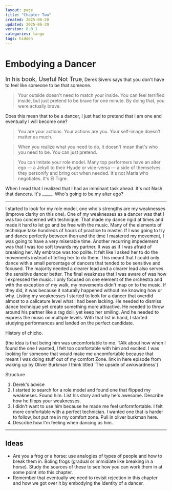 ```yaml
---
layout: page
title: "Chapter Two"
created: 2025-06-20
updated: 2025-06-20
version: 0.0.1
categories: tango
tags: hidden
---
```


<style>
  .new-sub-section {
    font-size: 1.3em;
  }
</style>


# Embodying a Dancer

<span class="new-sub-section">In his book, Useful Not True</span>, Derek Sivers says that you don't have to feel like someone to be that someone.

> Your outside doesn't need to match your inside.
> You can feel terrified inside, but just pretend to be brave for one minute. By doing that, you were actually brave.

Does this mean that to be a dancer, I just had to pretend that I am one and eventually I will become one?

> You are your actions. Your actions are you. Your self-image doesn't matter as much.

> When you realize what you need to do, it doesn't mean that's who you need to be. You can just pretend.

> You can imitate your role model. Many top performers have an alter ego — a Jekyll to their Hyude or vice-versa — a side of themselves they personify and bring out when needed. It's not Maria who negotiates. It's El Tigre.

When I read that I realized that I had an imminant task ahead. It's not Nash that dancers. It's _____. Who's going to be my alter ego?

---

I started to look for my role model, one who's strengths are my weaknesses (improve clarity on this one). One of my weaknesses as a dancer was that I was too concerned with technique. That made my dance rigid at times and made it hard to let go and be free with the music. Many of the elements of technique take hundreds of hours of practice to master. If I was going to try and dance perfectly between then and the time I mastered my movement, I was going to have a very miserable time. Another recurring impedement was that I was too soft towards my partner. It was as if I was afraid of breaking her. My embrace was too polite. It felt like I asked her to do the movements instead of telling her to do them. This meant that I could only dance with a small percentage of dancers that tended to be sensitive and focused. The majority needed a clearer lead and a clearer lead also serves the sensitive dancer better. The final weakness that I was aware of was how I expressed the music. I only focused on one element of the orchestra and with the exception of my walk, my movements didn't map on to the music. If they did, it was because it naturally happened without me knowing how or why. Listing my weaknesses I started to look for a dancer that overdid almost to a calicature level what I had been lacking. He needed to dismiss dance technique yet create something more attractive. He needed to throw around his partner like a rag doll, yet keep her smiling. And he needed to express the music on multiple levels. With that list in hand, I started studying performances and landed on the perfect candidate.

History of chicho.



(the idea is that being him was uncomfortable to me. TAlk about how when I found the one I wanted, I felt too comfortable with him and excited. I was looking for someone that would make me uncomfortable because that meant I was doing stuff out of my comfort Zone. link in here episode from waking up by Oliver Burkman I think titled 'The upside of awkwardness')



Structure
1. Derek's advice
2. I started to search for a role model and found one that flipped my weakneses. Found him. List his story and why he's awesome. Describe how he flipps your weaknesses.
3. I didn't want to use him because he made me feel unformfortable. I felt more comfortable with a perfect technician. I wanted one that is harder to follow, but put me in my comfort zone. Pull in oliver burkman here.
4. Describe how I'm feeling when dancing as him.

---

## Ideas

* Are you a frog or a horse: use analogies of types of people and how to break them in. Boling frogs (gradual or immidiate like breaking in a horse). Study the sources of these to see how you can work them in at some point into this chapter.
* Remember that eventually we need to revisit rejection in this chapter and how we got over it by embodying the identity of a dancer.
